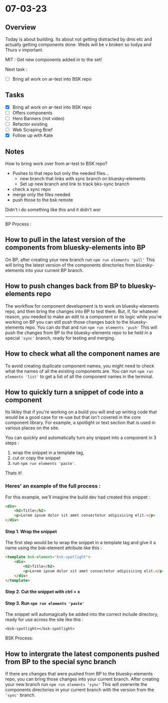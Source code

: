 # 07-03-23

## Overview

Today is about building. Its about not getting distracted by dms etc and actually getting components done. Weds will be v broken so todya and Thurs v important.

MIT :
Get new components added in to the set!

Next task :
- [ ] Bring all work on ar-test into BSK repo

## Tasks
- [x] Bring all work on ar-test into BSK repo
- [ ] Offers components
- [ ] Hero Banners (not video)
- [ ] Refactor existing
- [ ] Web Scraping Brief
- [x] Follow up with Kate

## Notes

How to bring work over from ar-test to BSK repo?
- Pushes to that repo but only the needed files...
    - new branch that links with sync branch on bluesky-elements
    - Set up new branch and link to track bks-sync branch
- check a sync repo
- merge only the files needed
- push those to the bsk remote

Didn't i do something like this and it didn't wor

<hr/>

BP Process :

## How to pull in the latest version of the components from bluesky-elements into BP
On BP, after creating your new branch run `npm run elements 'pull'`
This will bring the latest version of the components directories from bluesky-elements into your current BP branch.

## How to push changes back from BP to bluesky-elements repo
The workflow for component development is to work on bluesky-elements repo, and then bring the changes into BP to test them.
But, if, for whatever reason, you needed to make an edit to a component or its logic while you're working on BP you can still push those changes back to the bluesky-elements repo.
You can do that and run `npm run elements 'push'`
This will push the changes from BP to the bluesky-elements repo to be held in a special `'sync'` branch, ready for testing and merging.

## How to check what all the component names are
To avoid creating duplicate component names, you might need to check what the names of all the existing components are.
You can run `npm run elements 'list'` to get a list of all the component names in the terminal.

## How to quickly turn a snippet of code into a component
Its likley that if you're working on a build you will end up writing code that would be a good case for re-use but that isn't covered in the core component library. For example, a spotlight or text section that is used in various places on the site.

You can quickly and automatically turn any snippet into a component in 3 steps :

1. wrap the snippet in a template tag,
2. cut or copy the snippet
3. run `npm run elements 'paste'`.

Thats it!

### Heres' an example of the full process :

For this example, we'll imagine the build dev had created this snippet :

```html
<div>
    <h2>Title</h2>
    <p>Lorem ipsum dolor sit amet consectetur adipisicing elit.</p>
</div>
```

#### Step 1. Wrap the snippet

The first step would be to wrap the snippet in a template tag and give it a name using the bsk-element attribute like this :

```html
<template bsk-element="bsk-spotlight">
    <div>
        <h2>Title</h2>
        <p>Lorem ipsum dolor sit amet consectetur adipisicing elit.</p>
    </div>
</template>
```

#### Step 2. Cut the snippet with ctrl + x

#### Step 3. Run `npm run elements 'paste'`

The snippet will automagically be added into the correct include directory, ready for use across the site like this :

`<bsk-spotlight></bsk-spotlight>`


BSK Process:

## How to intergrate the latest components pushed from BP to the special sync branch
If there are changes that were pushed from BP to the bluesky-elements repo, you can bring those changes into your current branch.
After creating your new branch run `npm run elements 'sync'`
This will overwrite the components directories in your current branch with the version from the `'sync'` branch.